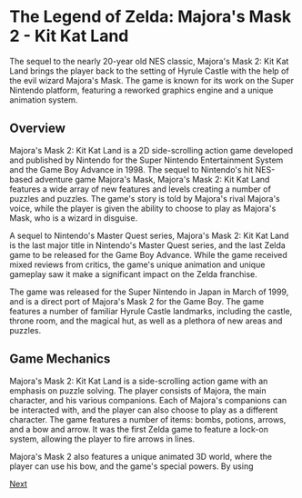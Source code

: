 # The Legend of Zelda: Majora's Mask 2 - Kit Kat Land

The sequel to the nearly 20-year old NES classic, Majora's Mask 2: Kit Kat Land brings the player back to the setting of Hyrule Castle with the help of the evil wizard Majora's Mask. The game is known for its work on the Super Nintendo platform, featuring a reworked graphics engine and a unique animation system.

## Overview

Majora's Mask 2: Kit Kat Land is a 2D side-scrolling action game developed and published by Nintendo for the Super Nintendo Entertainment System and the Game Boy Advance in 1998. The sequel to Nintendo's hit NES-based adventure game Majora's Mask, Majora's Mask 2: Kit Kat Land features a wide array of new features and levels creating a number of puzzles and puzzles. The game's story is told by Majora's rival Majora's voice, while the player is given the ability to choose to play as Majora's Mask, who is a wizard in disguise.

A sequel to Nintendo's Master Quest series, Majora's Mask 2: Kit Kat Land is the last major title in Nintendo's Master Quest series, and the last Zelda game to be released for the Game Boy Advance. While the game received mixed reviews from critics, the game's unique animation and unique gameplay saw it make a significant impact on the Zelda franchise.

The game was released for the Super Nintendo in Japan in March of 1999, and is a direct port of Majora's Mask 2 for the Game Boy. The game features a number of familiar Hyrule Castle landmarks, including the castle, throne room, and the magical hut, as well as a plethora of new areas and puzzles.

## Game Mechanics

Majora's Mask 2: Kit Kat Land is a side-scrolling action game with an emphasis on puzzle solving. The player consists of Majora, the main character, and his various companions. Each of Majora's companions can be interacted with, and the player can also choose to play as a different character. The game features a number of items: bombs, potions, arrows, and a bow and arrow. It was the first Zelda game to feature a lock-on system, allowing the player to fire arrows in lines.

Majora's Mask 2 also features a unique animated 3D world, where the player can use his bow, and the game's special powers. By using

[Next](130.md)